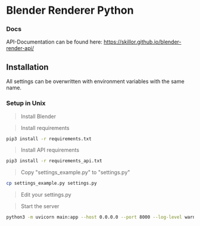 # Blender Renderer Python

### Docs

API-Documentation can be found here: https://skillor.github.io/blender-render-api/

## Installation

All settings can be overwritten with environment variables with the same name.

### Setup in Unix

> Install Blender

> Install requirements

```bash
pip3 install -r requirements.txt
```

> Install API requirements

```bash
pip3 install -r requirements_api.txt
```

> Copy "settings_example.py" to "settings.py"

```bash
cp settings_example.py settings.py
```

> Edit your settings.py

> Start the server

```bash
python3 -m uvicorn main:app --host 0.0.0.0 --port 8000 --log-level warning
```
